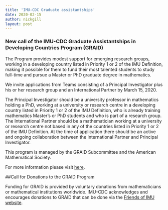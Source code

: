 ```yaml
---
title: 'IMU-CDC Graduate assistantships'
date: 2020-02-15
author: nickgill
layout: post
---
```



### New call of the IMU-CDC Graduate Assistantships in Developing Countries Program (GRAID)


The Program provides modest support for emerging research groups, working in a developing country listed in Priority 1 or 2 of the IMU Definition, making it possible for them to fund their most talented students to study full-time and pursue a Master or PhD graduate degree in mathematics.

We invite applications from Teams consisting of a Principal Investigator plus his or her research group and an International Partner by March 15, 2020.

The Principal Investigator should be a university professor in mathematics holding a PhD, working at a university or research centre in a developing country listed in Priority 1 or 2 of the IMU Definition, who is already training mathematics Master’s or PhD students and who is part of a research group. The International Partner should be a mathematician working at a university or research centre not based in any of the countries listed in Priority 1 or 2 of the IMU Definition. At the time of application there should be an active and ongoing collaboration between the International Partner and Principal Investigator.


This program is managed by the GRAID Subcommittee and the American Mathematical Society.
 

For more information please visit <a href="https://www.mathunion.org/cdc/scholarshipsgraduate-scholarships/graduate-assistantships-developing-countries">here</a>.
 

##Call for Donations to the GRAID Program

Funding for GRAID is provided by voluntary donations from mathematicians or mathematical institutions worldwide. IMU-CDC acknowledges and encourages donations to GRAID that can be done via the <a href = "http://friends-imu.org/donate/#graid">Friends of IMU website</a>.
